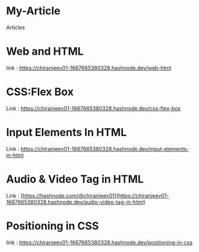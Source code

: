 # My-Article
Articles
# Web and HTML
link : https://chiranjeev01-1667665380328.hashnode.dev/web-html
<br>
# CSS:Flex Box <br>
Link : https://chiranjeev01-1667665380328.hashnode.dev/css-flex-box
# Input Elements In HTML
Link : https://chiranjeev01-1667665380328.hashnode.dev/input-elements-in-html
# Audio & Video Tag in HTML
Link : [https://hashnode.com/@chiranjeev01](https://chiranjeev01-1667665380328.hashnode.dev/audio-video-tag-in-html)
# Positioning in CSS
link : https://chiranjeev01-1667665380328.hashnode.dev/positioning-in-css
